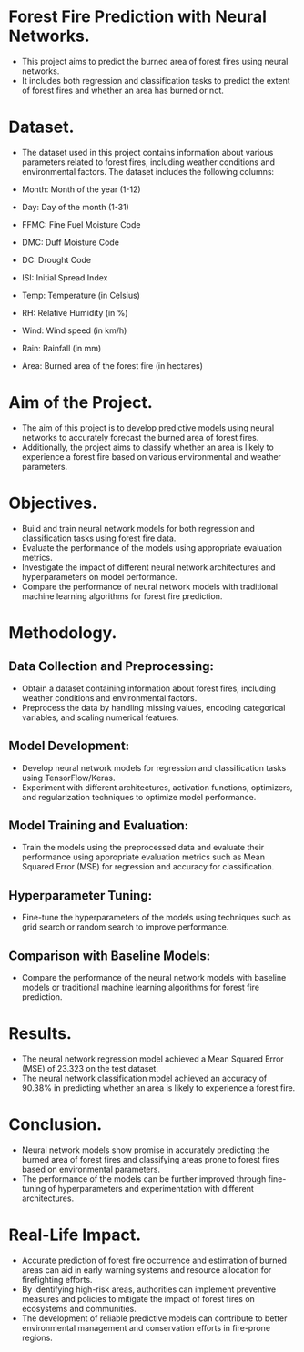 # Forest Fire Prediction with Neural Networks.
- This project aims to predict the burned area of forest fires using neural networks.
- It includes both regression and classification tasks to predict the extent of forest fires and whether an area has burned or not.

# Dataset.
- The dataset used in this project contains information about various parameters related to forest fires, including weather conditions and environmental factors. The dataset includes the following columns:

- Month: Month of the year (1-12)
- Day: Day of the month (1-31)
- FFMC: Fine Fuel Moisture Code
- DMC: Duff Moisture Code
- DC: Drought Code
- ISI: Initial Spread Index
- Temp: Temperature (in Celsius)
- RH: Relative Humidity (in %)
- Wind: Wind speed (in km/h)
- Rain: Rainfall (in mm)
- Area: Burned area of the forest fire (in hectares)
  
# Aim of the Project.
- The aim of this project is to develop predictive models using neural networks to accurately forecast the burned area of forest fires.
- Additionally, the project aims to classify whether an area is likely to experience a forest fire based on various environmental and weather parameters.

# Objectives.
- Build and train neural network models for both regression and classification tasks using forest fire data.
- Evaluate the performance of the models using appropriate evaluation metrics.
- Investigate the impact of different neural network architectures and hyperparameters on model performance.
- Compare the performance of neural network models with traditional machine learning algorithms for forest fire prediction.  

# Methodology.
## Data Collection and Preprocessing:
- Obtain a dataset containing information about forest fires, including weather conditions and environmental factors.
- Preprocess the data by handling missing values, encoding categorical variables, and scaling numerical features.
  
## Model Development: 
- Develop neural network models for regression and classification tasks using TensorFlow/Keras.
- Experiment with different architectures, activation functions, optimizers, and regularization techniques to optimize model performance.
  
## Model Training and Evaluation: 
- Train the models using the preprocessed data and evaluate their performance using appropriate evaluation metrics such as Mean Squared Error (MSE) for regression and accuracy for classification.
  
## Hyperparameter Tuning:
- Fine-tune the hyperparameters of the models using techniques such as grid search or random search to improve performance.

## Comparison with Baseline Models: 
- Compare the performance of the neural network models with baseline models or traditional machine learning algorithms for forest fire prediction.

# Results.
- The neural network regression model achieved a Mean Squared Error (MSE) of 23.323 on the test dataset.
- The neural network classification model achieved an accuracy of 90.38% in predicting whether an area is likely to experience a forest fire.

# Conclusion.
- Neural network models show promise in accurately predicting the burned area of forest fires and classifying areas prone to forest fires based on environmental parameters.
- The performance of the models can be further improved through fine-tuning of hyperparameters and experimentation with different architectures.

# Real-Life Impact.
- Accurate prediction of forest fire occurrence and estimation of burned areas can aid in early warning systems and resource allocation for firefighting efforts.
- By identifying high-risk areas, authorities can implement preventive measures and policies to mitigate the impact of forest fires on ecosystems and communities.
- The development of reliable predictive models can contribute to better environmental management and conservation efforts in fire-prone regions.  
